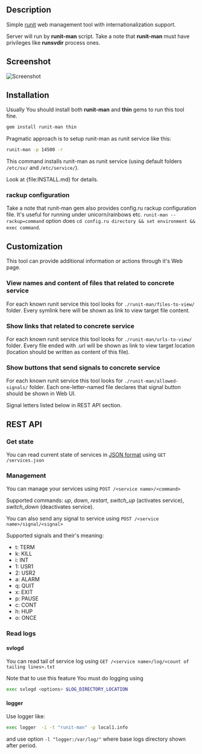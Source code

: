 ## Description

Simple [runit](http://smarden.org/runit/ "runit home page") web management tool with internationalization support.

Server will run by **runit-man** script. Take a note that **runit-man** must have privileges like **runsvdir** process ones.

## Screenshot

![Screenshot](https://github.com/Undev/runit-man/raw/master/runit-man-screenshot.gif "Screenshot")

## Installation

Usually You should install both **runit-man** and **thin** gems to run this tool fine.

```bash
gem install runit-man thin
```

Pragmatic approach is to setup runit-man as runit service like this:

```bash
runit-man -p 14500 -r
```

This command installs runit-man as runit service (using default folders `/etc/sv/` and `/etc/service/`).

Look at {file:INSTALL.md} for details.

### rackup configuration

Take a note that runit-man gem also provides config.ru rackup configuration file.
It's useful for running under unicorn/rainbows etc. `runit-man --rackup=command` option does `cd config.ru directory && set environment && exec command`.

## Customization

This tool can provide additional information or actions through it's Web page.

### View names and content of files that related to concrete service

For each known runit service this tool looks for `./runit-man/files-to-view/` folder.
Every symlink here will be shown as link to view target file content.

### Show links that related to concrete service

For each known runit service this tool looks for `./runit-man/urls-to-view/` folder.
Every file ended with .url will be shown as link to view target location (location should be written as content of this file).

### Show buttons that send signals to concrete service

For each known runit service this tool looks for `./runit-man/allowed-signals/` folder.
Each one-letter-named file declares that signal button should be shown in Web UI.

Signal letters listed below in REST API section.

## REST API

### Get state

You can read current state of services in [JSON format](http://www.json.org/ "JSON home page") using
`GET /services.json`

### Management

You can manage your services using
`POST /<service name>/<command>`

Supported commands: *up*, *down*, *restart*, *switch_up* (activates service), *switch_down* (deactivates service).

You can also send any signal to service using
`POST /<service name>/signal/<signal>`

Supported signals and their's meaning:

* t: TERM
* k: KILL
* i: INT
* 1: USR1
* 2: USR2
* a: ALARM
* q: QUIT
* x: EXIT
* p: PAUSE
* c: CONT
* h: HUP
* o: ONCE

### Read logs

#### svlogd

You can read tail of service log using
`GET /<service name>/log/<count of tailing lines>.txt`

Note that to use this feature You must do logging using 

```bash
exec svlogd <options> $LOG_DIRECTORY_LOCATION
```

#### logger
Use logger like:

```bash
exec logger  -i -t "runit-man" -p local1.info
```

and use option `-l "logger:/var/log/"` where base logs directory shown after period.

